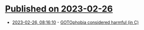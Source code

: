 # [Published on 2023-02-26](index.md)

* [2023-02-26, 08:16:10](https://lobste.rs/s/hiteri/gotophobia_considered_harmful_c) - [GOTOphobia considered harmful (in C)](https://blog.joren.ga/gotophobia-harmful)
